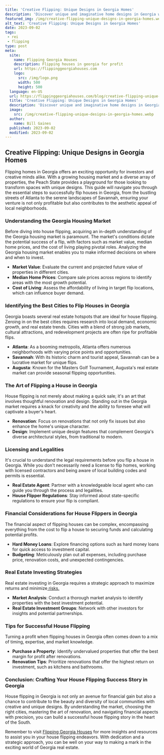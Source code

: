 ```yaml
---
title: 'Creative Flipping: Unique Designs in Georgia Homes'
description: 'Discover unique and imaginative home designs in Georgia with Creative Flipping. Satiate your curiosity for innovative interiors and inspired transformations.'
featured_img: /img/creative-flipping-unique-designs-in-georgia-homes.webp
alt_text: 'Creative Flipping: Unique Designs in Georgia Homes'
date: 2023-09-02
tags:
 - rei
 - flipping
type: post
meta:
  site:
    name: Flipping Georgia Houses
    description: Flipping houses in georgia for profit
    url: https://flippinggeorgiahouses.com
    logo:
      src: /img/logo.png
      width: 500
      height: 500
  language: en-US
  url: https://flippinggeorgiahouses.com/blog/creative-flipping-unique-designs-in-georgia-homes
  title: 'Creative Flipping: Unique Designs in Georgia Homes'
  description: 'Discover unique and imaginative home designs in Georgia with Creative Flipping. Satiate your curiosity for innovative interiors and inspired transformations.'
  image:
    src: /img/creative-flipping-unique-designs-in-georgia-homes.webp
  author:
    name: Bill Gaines
  published: 2023-09-02
  modified: 2023-09-02
---
```



## Creative Flipping: Unique Designs in Georgia Homes

Flipping homes in Georgia offers an exciting opportunity for investors and creative minds alike. With a growing housing market and a diverse array of properties, the Peach State provides a playground for those looking to transform spaces with unique designs. This guide will navigate you through the essential steps to successfully flip houses in Georgia, from the bustling streets of Atlanta to the serene landscapes of Savannah, ensuring your venture is not only profitable but also contributes to the aesthetic appeal of local neighborhoods.

### Understanding the Georgia Housing Market

Before diving into house flipping, acquiring an in-depth understanding of the Georgia housing market is paramount. The market's conditions dictate the potential success of a flip, with factors such as market value, median home prices, and the cost of living playing pivotal roles. Analyzing the Georgia housing market enables you to make informed decisions on where and when to invest.
  - **Market Value**: Evaluate the current and projected future value of properties in different cities.
  - **Median Home Prices**: Compare sale prices across regions to identify areas with the most growth potential.
  - **Cost of Living**: Assess the affordability of living in target flip locations, which can influence buyer demand.

### Identifying the Best Cities to Flip Houses in Georgia

Georgia boasts several real estate hotspots that are ideal for house flipping. Zeroing in on the best cities requires research into local demand, economic growth, and real estate trends. Cities with a blend of strong job markets, cultural attractions, and redevelopment projects are often ripe for profitable flips.
  - **Atlanta**: As a booming metropolis, Atlanta offers numerous neighborhoods with varying price points and opportunities.
  - **Savannah**: With its historic charm and tourist appeal, Savannah can be a lucrative market for unique flips.
  - **Augusta**: Known for the Masters Golf Tournament, Augusta's real estate market can provide seasonal flipping opportunities.

### The Art of Flipping a House in Georgia

House flipping is not merely about making a quick sale; it's an art that involves thoughtful renovation and design. Standing out in the Georgia market requires a knack for creativity and the ability to foresee what will captivate a buyer's heart.
  - **Renovation**: Focus on renovations that not only fix issues but also enhance the home's unique character.
  - **Design**: Implement unique design features that complement Georgia's diverse architectural styles, from traditional to modern.

### Licensing and Legalities

It's crucial to understand the legal requirements before you flip a house in Georgia. While you don't necessarily need a license to flip homes, working with licensed contractors and being aware of local building codes and permits is essential.
  - **Real Estate Agent**: Partner with a knowledgeable local agent who can guide you through the process and legalities.
  - **House Flipper Regulations**: Stay informed about state-specific regulations to ensure your flip is compliant.

### Financial Considerations for House Flippers in Georgia

The financial aspect of flipping houses can be complex, encompassing everything from the cost to flip a house to securing funds and calculating potential profits.
  - **Hard Money Loans**: Explore financing options such as hard money loans for quick access to investment capital.
  - **Budgeting**: Meticulously plan out all expenses, including purchase price, renovation costs, and unexpected contingencies.

### Real Estate Investing Strategies

Real estate investing in Georgia requires a strategic approach to maximize returns and minimize[  risks.](https://flippinggeorgiahouses.com/blog/the-flip-effect-impact-on-georgias-local-communities)
  - **Market Analysis**: Conduct a thorough market analysis to identify properties with the best investment potential.
  - **Real Estate Investment Groups**: Network with other investors for insights and potential partnerships.

### Tips for Successful House Flipping

Turning a profit when flipping houses in Georgia often comes down to a mix of timing, expertise, and market knowledge.
  - **Purchase a Property**: Identify undervalued properties that offer the best margin for profit after renovations.
  - **Renovation Tips**: Prioritize renovations that offer the highest return on investment, such as kitchens and bathrooms.

### Conclusion: Crafting Your House Flipping Success Story in Georgia

House flipping in Georgia is not only an avenue for financial gain but also a chance to contribute to the beauty and diversity of local communities with creative and unique designs. By understanding the market, choosing the right cities, mastering the art of renovation, and navigating financial aspects with precision, you can build a successful house flipping story in the heart of the South.

Remember to visit [Flipping Georgia Houses](https://flippinggeorgiahouses.com) for more insights and resources to assist you in your house flipping endeavors. With dedication and a strategic approach, you can be well on your way to making a mark in the exciting world of Georgia real estate.